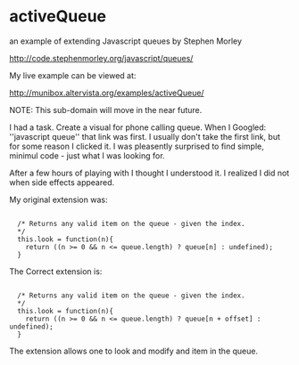 activeQueue
===========

an example of extending Javascript queues by Stephen Morley

http://code.stephenmorley.org/javascript/queues/

My live example can be viewed at:

http://munibox.altervista.org/examples/activeQueue/

NOTE: This sub-domain will move in the near future.

I had a task. Create a visual for phone calling queue.
When I Googled: ''javascript queue'' that link was first.
I usually don't take the first link, but for some reason
I clicked it. I was pleasently surprised to find 
simple, minimul code - just what I was looking for.

After a few hours of playing with I thought I understood
it. I realized I did not when side effects appeared.

My original extension was:

<code>
  /* Returns any valid item on the queue - given the index.
  */
  this.look = function(n){
    return ((n >= 0 && n <= queue.length) ? queue[n] : undefined);
  }
</code>

The Correct extension is:

<code>
  /* Returns any valid item on the queue - given the index.
  */
  this.look = function(n){
    return ((n >= 0 && n <= queue.length) ? queue[n + offset] : undefined);
  }
</code>

The extension allows one to look and modify and item in the queue.



